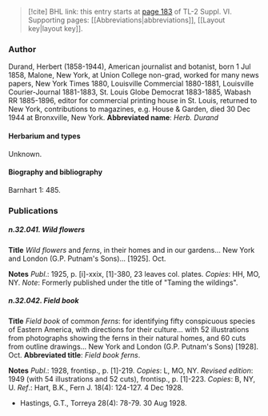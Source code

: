 > [!cite] BHL link: this entry starts at [page 183](https://www.biodiversitylibrary.org/page/33260171) of TL-2 Suppl. VI.
> Supporting pages: [[Abbreviations|abbreviations]], [[Layout key|layout key]].

### Author

Durand, Herbert (1858-1944), American journalist and botanist, born 1 Jul 1858, Malone, New York, at Union College non-grad, worked for many news papers, New York Times 1880, Louisville Commercial 1880-1881, Louisville Courier-Journal 1881-1883, St. Louis Globe Democrat 1883-1885, Wabash RR 1885-1896, editor for commercial printing house in St. Louis, returned to New York, contributions to magazines, e.g. House & Garden, died 30 Dec 1944 at Bronxville, New York. 
**Abbreviated name**: *Herb. Durand*

#### Herbarium and types

Unknown.

#### Biography and bibliography

Barnhart 1: 485.

### Publications

##### n.32.041. Wild flowers

**Title**
*Wild flowers* and *ferns*, in their homes and in our gardens... New York and London (G.P. Putnam's Sons)... \[1925\]. Oct.

**Notes**
*Publ*.: 1925, p. \[i\]-xxix, \[1\]-380, 23 leaves col. plates. *Copies*: HH, MO, NY.
*Note*: Formerly published under the title of "Taming the wildings".

##### n.32.042. Field book

**Title**
*Field book* of common *ferns*: for identifying fifty conspicuous species of Eastern America, with directions for their culture... with 52 illustrations from photographs showing the ferns in their natural homes, and 60 cuts from outline drawings... New York and London (G.P. Putnam's Sons) \[1928\]. Oct.
**Abbreviated title**: *Field book ferns*.

**Notes**
*Publ*.: 1928, frontisp., p. \[1\]-219. *Copies*: L, MO, NY.
*Revised edition*: 1949 (with 54 illustrations and 52 cuts), frontisp., p. \[1\]-223. *Copies*: B, NY, U.
*Ref*.: Hart, B.K., Fern J. 18(4): 124-127. 4 Dec 1928.
- Hastings, G.T., Torreya 28(4): 78-79. 30 Aug 1928.

